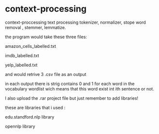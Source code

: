 # context-processing
context-proccessing text processing tokenizer, normalizer, stope word removal , stemmer, lemmatize. 


the program would take these three files:

amazon_cells_labelled.txt

imdb_labelled.txt

yelp_labelled.txt


and would retrive 3 .csv file as an output 

in each output there is strig contains 0 and 1 for each word in the vocabulary wordlist  wich means that this word exist int ith sentence or not.

I also upload the .rar project file but just remember to add libraries!

these are libraries that i used :

edu.standford.nlp library

opennlp library
